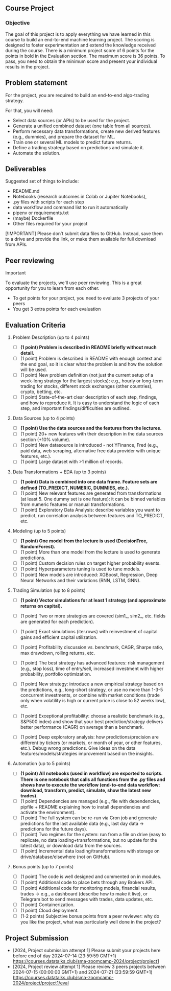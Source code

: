 ## Course Project

### Objective

The goal of this project is to apply everything we have learned in this course to build an end-to-end machine learning project. The scoring is designed to foster experimentation and extend the knowledge received during the course. There is a minimum project score of 6 points for the points in bold in the Evaluation section. The maximum score is 36 points. To pass, you need to obtain the minimum score and present your individual results in the project.


## Problem statement

For the project, you are required to build an end-to-end algo-trading strategy.

For that, you will need:

* Select data sources (or APIs) to be used for the project.
* Generate a unified combined dataset (one table from all sources).
* Perform necessary data transformations, create new derived features (e.g., dummies), and prepare the dataset for ML.
* Train one or several ML models to predict future returns.
* Define a trading strategy based on predictions and simulate it.
* Automate the solution.

## Deliverables

Suggested set of things to include:
* README.md
* Notebooks (research outcomes in Colab or Jupiter Notebooks),
* .py files with scripts for each step
* data workflow and command list to run it automatically
* pipenv or requirements.txt
* (maybe) Dockerfile
* Other files required for your project

[!IMPORTANT]  Please don’t submit data files to GitHub. Instead, save them to a drive and provide the link, or make them available for full download from APIs.

## Peer reviewing

> [!IMPORTANT]  
> To evaluate the projects, we'll use peer reviewing. This is a great opportunity for you to learn from each other.
> * To get points for your project, you need to evaluate 3 projects of your peers
> * You get 3 extra points for each evaluation

## Evaluation Criteria

1) Problem Description (up to 4 points)
    * [ ] **(1 point) Problem is described in README briefly without much detail.**
    * [ ] (1 point) Problem is described in README with enough context and the end goal, so it is clear what the problem is and how the solution will be used.
    * [ ] (1 point) New problem definition (not just the current setup of a week-long strategy for the largest stocks): e.g., hourly or long-term trading for stocks, different stock exchanges (other countries), crypto, betting, etc.
    * [ ] (1 point) State-of-the-art clear description of each step, findings, and how to reproduce it. It is easy to understand the logic of each step, and important findings/difficulties are outlined.

2) Data Sources (up to 4 points)
    * [ ] **(1 point) Use the data sources and the features from the lectures.**
    * [ ] (1 point) 20+ new features with their description in the data sources section (+10% volume).
    * [ ] (1 point) New datasource is introduced - not YFinance, Fred (e.g., paid data, web scraping, alternative free data provider with unique features, etc.).
    * [ ] (1 point) Large dataset with >1 million of records.

3) Data Transformations + EDA (up to 3 points)
    * [ ] **(1 point) Data is combined into one data frame. Feature sets are defined (TO_PREDICT, NUMERIC, DUMMIES, etc.).**
    * [ ] (1 point) New relevant features are generated from transformations (at least 5. One dummy set is one feature): it can be binned variables from numeric features or manual transformations.
    * [ ] (1 point) Exploratory Data Analysis: describe variables you want to predict, run correlation analysis between features and TO_PREDICT, etc.

4) Modeling (up to 5 points)
    * [ ] **(1 point) One model from the lecture is used (DecisionTree, RandomForest).**
    * [ ] (1 point) More than one model from the lecture is used to generate predictions.
    * [ ] (1 point) Custom decision rules on target higher probability events.
    * [ ] (1 point) Hyperparameters tuning is used to tune models.
    * [ ] (1 point) New models are introduced: XGBoost, Regression, Deep Neural Networks and their variations (RNN, LSTM, GNN).

5) Trading Simulation (up to 8 points)
    * [ ] **(1 point) Vector simulations for at least 1 strategy (and approximate returns on capital).**
    * [ ] (1 point) Two or more strategies are covered (sim1_, sim2_, etc. fields are generated for each prediction).
    * [ ] (1 point) Exact simulations (iter.rows) with reinvestment of capital gains and efficient capital utilization.
    * [ ] (1 point) Profitability discussion vs. benchmark, CAGR, Sharpe ratio, max drawdown, rolling returns, etc.
    * [ ] (1 point) The best strategy has advanced features: risk management (e.g., stop loss), time of entry/sell, increased investment with higher probability, portfolio optimization.
    * [ ] (1 point) New strategy: introduce a new empirical strategy based on the predictions, e.g., long-short strategy, or use no more than 1-3-5 concurrent investments, or combine with market conditions (trade only when volatility is high or current price is close to 52 weeks low), etc.
    * [ ] (1 point) Exceptional profitability: choose a realistic benchmark (e.g., S&P500 index) and show that your best prediction/strategy delivers better performance (CAGR) on average than a benchmark.
    * [ ] (1 point) Deep exploratory analysis: how predictions/precision are different by tickers (or markets, or month of year, or other features, etc.). Debug wrong predictions. Give ideas on the data features/models/strategies improvement based on the insights.
  

6) Automation (up to 5 points)

    * [ ] **(1 point) All notebooks (used in workflow) are exported to scripts. There is one notebook that calls all functions from the .py files and shows how to execute the workflow (end-to-end data workflow: download, transform, predict, simulate, show the latest new trades).**
    * [ ] (1 point) Dependencies are managed (e.g., file with dependencies, pipfile + README explaining how to install dependencies and activate the environment).
    * [ ] (1 point) The full system can be re-run via Cron job and generate predictions for the last available data (e.g., last day data -> predictions for the future days).
    * [ ] (1 point) Two regimes for the system: run from a file on drive (easy to replicate, no data loading+transformations, but no update for the latest data), or download data from the sources.
    * [ ] (1 point) Incremental data loading/transformations with storage on drive/database/elsewhere (not on GitHub).

7) Bonus points (up to 7 points)
    * [ ] (1 point) The code is well designed and commented on in modules.
    * [ ] (1 point) Additional code to place bets through any Brokers API.
    * [ ] (1 point) Additional code for monitoring models, financial results, trades → e.g., a dashboard (describe how to make it live), or Telegram bot to send messages with trades, data updates, etc.
    * [ ] (1 point) Containerization.
    * [ ] (1 point) Cloud deployment.
    * [ ] (1-2 points) Subjective bonus points from a peer reviewer: why do you like the project, what was particularly well done in the project?

## Project Submission
* [2024, Project submission attempt 1]
Please submit your projects here before end of day 2024-07-14 (23:59:59 GMT+1)
https://courses.datatalks.club/sma-zoomcamp-2024/project/project1
* [2024, Project review attempt 1]
Please review 3 peers projects between 2024-07-15 (00:00:00 GMT+1) and 2024-07-21 (23:59:59 GMT+1) https://courses.datatalks.club/sma-zoomcamp-2024/project/project1/eval